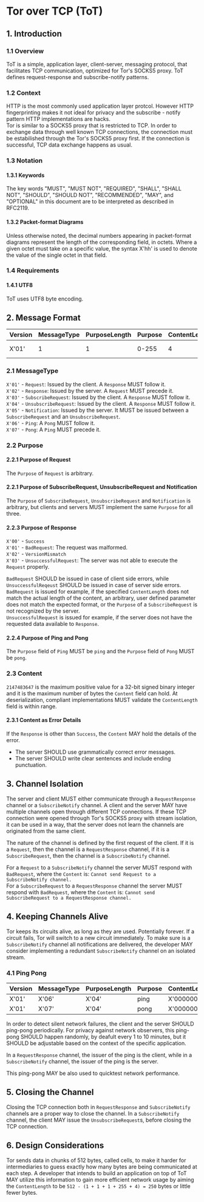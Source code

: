 # Tor over TCP (ToT)

## 1. Introduction

### 1.1 Overview

ToT is a simple, application layer, client-server, messaging protocol, that facilitates TCP communication, optimized for Tor's SOCKS5 proxy. ToT defines request-response and subscribe-notify patterns.

### 1.2 Context

HTTP is the most commonly used application layer protcol. However HTTP fingerprinting makes it not ideal for privacy and the subscribe - notify pattern HTTP implementations are hacks.  
Tor is similar to a SOCKS5 proxy that is restricted to TCP. In order to exchange data through well known TCP connections, the connection must be estabilished through the Tor's SOCKS5 proxy first. If the connection is successful, TCP data exchange happens as usual. 

### 1.3 Notation

#### 1.3.1 Keywords

The key words "MUST", "MUST NOT", "REQUIRED", "SHALL", "SHALL NOT", "SHOULD", "SHOULD NOT", "RECOMMENDED", "MAY", and "OPTIONAL" in this document are to be interpreted as described in RFC2119.

#### 1.3.2 Packet-format Diagrams

Unless otherwise noted, the decimal numbers appearing in packet-format diagrams represent the length of the corresponding field, in octets. Where a given octet must take on a specific value, the syntax X'hh' is used to denote the value of the single octet in that field.

### 1.4 Requirements

#### 1.4.1 UTF8

ToT uses UTF8 byte encoding.

## 2. Message Format

| Version | MessageType | PurposeLength | Purpose | ContentLength | Content      |
|---------|-------------|---------------|---------|---------------|--------------|
| X'01'   | 1           | 1             | 0-255   | 4             | 0-2147483647 |

### 2.1 MessageType

`X'01'` - `Request`: Issued by the client. A `Response` MUST follow it.  
`X'02'` - `Response`: Issued by the server. A `Request` MUST precede it.  
`X'03'` - `SubscribeRequest`: Issued by the client. A `Response` MUST follow it.  
`X'04'` - `UnsubscribeRequest`: Issued by the client. A `Response` MUST follow it.  
`X'05'` - `Notification`: Issued by the server. It MUST be issued between a `SubscribeRequest` and an `UnsubscribeRequest`.  
`X'06'` - `Ping`: A `Pong` MUST follow it.  
`X'07'` - `Pong`: A `Ping` MUST precede it.

### 2.2 Purpose

#### 2.2.1 Purpose of Request

The `Purpose` of `Request` is arbitrary.

#### 2.2.1 Purpose of SubscribeRequest, UnsubscribeRequest and Notification

The `Purpose` of `SubscribeRequest`, `UnsubscribeRequest` and `Notification` is arbitrary, but clients and servers MUST implement the same `Purpose` for all three.

#### 2.2.3 Purpose of Response

`X'00'` - `Success`  
`X'01'` - `BadRequest`: The request was malformed.  
`X'02'` - `VersionMismatch`  
`X'03'` - `UnsuccessfulRequest`: The server was not able to execute the `Request` properly.

`BadRequest` SHOULD be issued in case of client side errors, while `UnsuccessfulReqeust` SHOULD be issued in case of server side errors.  
`BadRequest` is issued for example, if the specified `ContentLength` does not match the actual length of the content, an arbitrary, user defined parameter does not match the expected format, or the `Purpose` of a `SubscribeRequest` is not recognized by the server.  
`UnsuccessfulRequest` is issued for example, if the server does not have the requested data available to `Response`.

#### 2.2.4 Purpose of Ping and Pong

The `Purpose` field of `Ping` MUST be `ping` and the `Purpose` field of `Pong` MUST be `pong`.

### 2.3 Content

`2147483647` is the maximum positive value for a 32-bit signed binary integer and it is the maximum number of bytes the `Content` field can hold. At deserialization, compliant implementations MUST validate the `ContentLength` field is within range. 

#### 2.3.1 Content as Error Details
If the `Response` is other than `Success`, the `Content` MAY hold the details of the error.  

* The server SHOULD use grammatically correct error messages.
* The server SHOULD write clear sentences and include ending punctuation.

## 3. Channel Isolation

The server and client MUST either communicate through a `RequestResponse` channel or a `SubscribeNotify` channel. A client and the server MAY have multiple channels open through different TCP connections. If these TCP connection were opened through Tor's SOCKS5 proxy with stream isolation, it can be used in a way, that the server does not learn the channels are originated from the same client.

The nature of the channel is defined by the first request of the client. If it is a `Request`, then the channel is a `RequestResponse` channel, if it is a `SubscribeRequest`, then the channel is a `SubscribeNotify` channel.

For a `Request` to a `SubscribeNotify` channel the server MUST respond with `BadRequest`, where the `Content` is: `Cannot send Request to a SubscribeNotify channel.`  
For a `SubscribeRequest` to a `RequestResponse` channel the server MUST respond with `BadRequest`, where the `Content` is: `Cannot send SubscribeRequest to a RequestResponse channel.`  

## 4. Keeping Channels Alive

Tor keeps its circuits alive, as long as they are used. Potentially forever. If a circuit fails, Tor will switch to a new circuit immediately. To make sure is a `SubscribeNotify` channel all notifications are delivered, the developer MAY consider implementing a redundant `SubscribeNotify` channel on an isolated stream.  

### 4.1 Ping Pong

| Version | MessageType | PurposeLength | Purpose | ContentLength | Content |
|---------|-------------|---------------|---------|---------------|---------|
| X'01'   | X'06'       | X'04'         | ping    | X'00000000'   |         |
| X'01'   | X'07'       | X'04'         | pong    | X'00000000'   |         |

In order to detect silent network failures, the client and the server SHOULD ping-pong periodically. For privacy against network observers, this ping-pong SHOULD happen randomly, by deafult every 1 to 10 minutes, but it SHOULD be adjustable based on the context of the specific application.

In a `RequestResponse` channel, the issuer of the ping is the client, while in a `SubscribeNotify` channel, the issuer of the ping is the server.

This ping-pong MAY be also used to quicktest network performance.

## 5. Closing the Channel

Closing the TCP connection both in `RequestResponse` and `SubscribeNotify` channels are a proper way to close the channel. In a `SubscribeNotify` channel, the client MAY issue the `UnsubscribeRequest`s, before closing the TCP connection.

## 6. Design Considerations

Tor sends data in chunks of 512 bytes, called cells, to make it harder for intermediaries to guess exactly how many bytes are being communicated at each step. A developer that intends to build an application on top of ToT MAY utilize this information to gain more efficient network usage by aiming the `ContentLength` to be `512 - (1 + 1 + 1 + 255 + 4) = 250` bytes or little fewer bytes.
